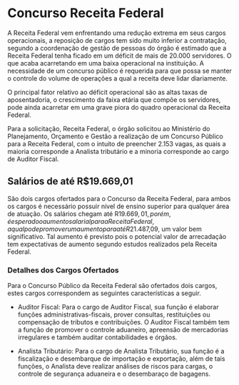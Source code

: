 # Concurso Receita Federal  

A Receita Federal vem enfrentando uma redução extrema em seus cargos operacionais, a reposição de cargos tem sido muito inferior a contratação, segundo a coordenação de gestão de pessoas do órgão é estimado que a Receita Federal tenha ficado em um déficit de mais de 20.000 servidores. O que acaba acarretando em uma baixa operacional na instituição. A necessidade de um concurso público é requerida para que possa se manter o controle do volume de operações a qual a receita deve lidar diariamente. 

O principal fator relativo ao déficit operacional são as altas taxas de aposentadoria, o crescimento da faixa etária que compõe os servidores, pode ainda acarretar em uma grave piora do quadro operacional da Receita Federal. 

Para a solicitação, Receita Federal, o órgão solicitou ao Ministério do Planejamento, Orçamento e Gestão a realização de um Concurso Público para a Receita Federal, com o intuito de preencher 2.153 vagas, as quais a maioria corresponde a Analista tributário e a minoria corresponde ao cargo de Auditor Fiscal. 

## Salários de até R$19.669,01 

São dois cargos ofertados para o Concurso da Receita Federal, para ambos os cargos é necessário possuir nível de ensino superior para qualquer área de atuação. Os salários chegam até R$19.669,01, porém, é esperado o aumento salarial para a Receita Federal, a qual pode promover um aumento para até R$21.487,09, um valor bem significativo. Tal aumento é previsto pois o potencial valor de arrecadação tem expectativas de aumento segundo estudos realizados pela Receita Federal. 

### Detalhes dos Cargos Ofertados
Para o Concurso Público da Receita Federal são ofertados dois cargos, estes cargos correspondem as seguintes características a seguir. 

* Auditor Fiscal: 
Para o cargo de Auditor Fiscal, sua função é elaborar funções administrativas-fiscais, prover consultas, restituições ou compensação de tributos e contribuições. O Auditor Fiscal também tem a função de promover o controle aduaneiro, apreensão de mercadorias irregulares e também auditar contabilidades e órgãos. 

* Analista Tributário: 
Para o cargo de Analista Tributário, sua função é a fiscalização e desembarque de importação e exportação, além de tais funções, o Analista deve realizar análises de riscos para cargas, o controle de segurança aduaneira e o desembaraço de bagagens. 